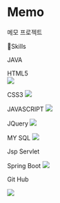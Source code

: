 # Memo
메모 프로젝트

 💪Skills
  
 JAVA
  
  HTML5  
  <img src="https://img.shields.io/badge/HTML-E34F26?style=flat-square&logo=HTML&logoColor=white"/>
 
  CSS3
   <img src="https://img.shields.io/badge/CSS3-1572B6?style=flat-square&logo=JavaScript&logoColor=white"/>
  
  JAVASCRIPT 
 <img src="https://img.shields.io/badge/JavaScript-F7DF1E?style=flat-square&logo=JavaScript&logoColor=white"/>
  
  
  JQuery
 <img src="https://img.shields.io/badge/jQuery-0769AD?style=flat-square&logo=jQuery&logoColor=white"/>
  
  
  MY SQL
    <img src="https://img.shields.io/badge/MySQL-4479A1?style=flat-square&logo=MySQL&logoColor=white"/>
  
  Jsp Servlet
  
  
  Spring Boot
  <img src="https://img.shields.io/badge/Spring Boot-6DB33F?style=flat-square&logo=Spring Boot&logoColor=white"/>
  
  
  Git Hub
 
  <img src="https://img.shields.io/badge/GitHub-181717?style=flat-square&logo=GitHub&logoColor=white"/>
  
  

